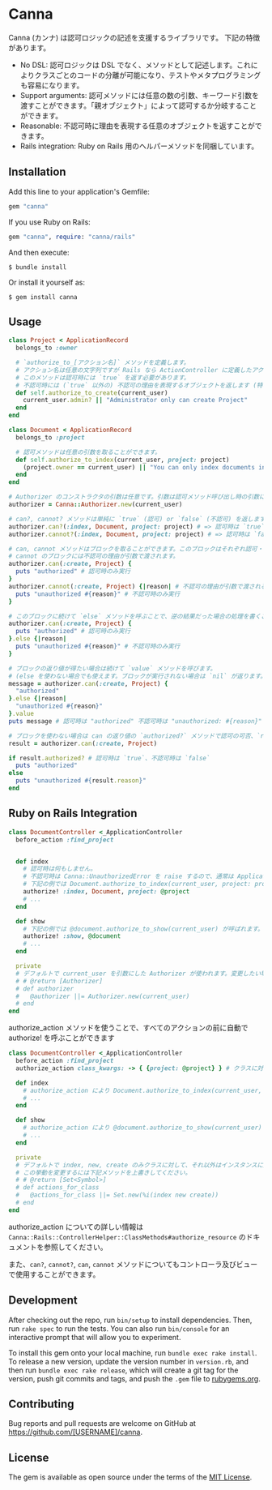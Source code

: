 # Canna

Canna (カンナ) は認可ロジックの記述を支援するライブラリです。
下記の特徴があります。

* No DSL: 認可ロジックは DSL でなく、メソッドとして記述します。これによりクラスごとのコードの分離が可能になり、テストやメタプログラミングも容易になります。
* Support arguments: 認可メソッドには任意の数の引数、キーワード引数を渡すことができます。「親オブジェクト」によって認可するか分岐することができます。
* Reasonable: 不認可時に理由を表現する任意のオブジェクトを返すことができます。
* Rails integration: Ruby on Rails 用のヘルパーメソッドを同梱しています。

## Installation

Add this line to your application's Gemfile:

```ruby
gem "canna"
```

If you use Ruby on Rails:

```ruby
gem "canna", require: "canna/rails"
```

And then execute:

    $ bundle install

Or install it yourself as:

    $ gem install canna

## Usage

```ruby
class Project < ApplicationRecord
  belongs_to :owner

  # `authorize_to_[アクション名]` メソッドを定義します。
  # アクション名は任意の文字列ですが Rails なら ActionController に定義したアクション名にすると便利です。
  # このメソッドは認可時には `true` を返す必要があります。
  # 不認可時には (`true` 以外の) 不認可の理由を表現するオブジェクトを返します (特に理由の情報が必要なければ false や nil でも構いません)。
  def self.authorize_to_create(current_user)
    current_user.admin? || "Administrator only can create Project"
  end
end

class Document < ApplicationRecord
  belongs_to :project

  # 認可メソッドは任意の引数を取ることができます。
  def self.authorize_to_index(current_user, project: project)
    (project.owner == current_user) || "You can only index documents in own project"
  end
end

# Authorizer のコンストラクタの引数は任意です。引数は認可メソッド呼び出し時の引数に必ず追加されます。
authorizer = Canna::Authorizer.new(current_user)

# can?, cannot? メソッドは単純に `true` (認可) or `false` (不認可) を返します。
authorizer.can?(:index, Document, project: project) # => 認可時は `true`、不認可時は `false`
authorizer.cannot?(:index, Document, project: project) # => 認可時は `false`、不認可時は `true`

# can, cannot メソッドはブロックを取ることができます。このブロックはそれぞれ認可・不認可時にのみ実行されます。
# cannot のブロックには不認可の理由が引数で渡されます。
authorizer.can(:create, Project) {
  puts "authorized" # 認可時のみ実行
}
authorizer.cannot(:create, Project) {|reason| # 不認可の理由が引数で渡される
  puts "unauthorized #{reason}" # 不認可時のみ実行
}

# このブロックに続けて `else` メソッドを呼ぶことで、逆の結果だった場合の処理を書くことができます
authorizer.can(:create, Project) {
  puts "authorized" # 認可時のみ実行
}.else {|reason|
  puts "unauthorized #{reason}" # 不認可時のみ実行
}

# ブロックの返り値が得たい場合は続けて `value` メソッドを呼びます。
# (else を使わない場合でも使えます。ブロックが実行されない場合は `nil` が返ります。)
message = authorizer.can(:create, Project) {
  "authorized"
}.else {|reason|
  "unauthorized #{reason}"
}.value
puts message # 認可時は "authorized" 不認可時は "unauthorized: #{reason}"

# ブロックを使わない場合は can の返り値の `authorized?` メソッドで認可の可否、`reason` メソッドで不認可の理由が得られます。
result = authorizer.can(:create, Project)

if result.authorized? # 認可時は `true`、不認可時は `false`
  puts "authorized"
else
  puts "unauthorized #{result.reason}"
end
```

## Ruby on Rails Integration

```ruby
class DocumentController <_ApplicationController
  before_action :find_project


  def index
    # 認可時は何もしません。
    # 不認可時は Canna::UnauthorizedError を raise するので、通常は ApplicationController#rescue_from でこのときの処理を記述してください。
    # 下記の例では Document.authorize_to_index(current_user, project: project) が呼ばれます。
    authorize! :index, Document, project: @project
    # ...
  end

  def show
    # 下記の例では @document.authorize_to_show(current_user) が呼ばれます。
    authorize! :show, @document
    # ...
  end

  private
  # デフォルトで current_user を引数にした Authorizer が使われます。変更したい場合はこのメソッドを上書きしてください。
  # # @return [Authorizer]
  # def authorizer
  #   @authorizer ||= Authorizer.new(current_user)
  # end
end
```

authorize_action メソッドを使うことで、すべてのアクションの前に自動で authorize! を呼ぶことができます

```ruby
class DocumentController <_ApplicationController
  before_action :find_project
  authorize_action class_kwargs: -> { {project: @project} } # クラスに対して authorize_to_* メソッドを呼ぶときの追加の引数を lambda で指定

  def index
    # authorize_action により Document.authorize_to_index(current_user, project: project) が呼ばれます。
    # ...
  end

  def show
    # authorize_action により @document.authorize_to_show(current_user) が呼ばれます。
    # ...
  end

  private
  # デフォルトで index, new, create のみクラスに対して、それ以外はインスタンスに対して authorize_to_* メソッドが呼ばれます。
  # この挙動を変更するには下記メソッドを上書きしてください。
  # # @return [Set<Symbol>]
  # def actions_for_class
  #   @actions_for_class ||= Set.new(%i(index new create))
  # end
end
```

authorize_action についての詳しい情報は `Canna::Rails::ControllerHelper::ClassMethods#authorize_resource` のドキュメントを参照してください。

また、`can?`, `cannot?`, `can`, `cannot` メソッドについてもコントローラ及びビューで使用することができます。

## Development

After checking out the repo, run `bin/setup` to install dependencies. Then, run `rake spec` to run the tests. You can also run `bin/console` for an interactive prompt that will allow you to experiment.

To install this gem onto your local machine, run `bundle exec rake install`. To release a new version, update the version number in `version.rb`, and then run `bundle exec rake release`, which will create a git tag for the version, push git commits and tags, and push the `.gem` file to [rubygems.org](https://rubygems.org).

## Contributing

Bug reports and pull requests are welcome on GitHub at https://github.com/[USERNAME]/canna.


## License

The gem is available as open source under the terms of the [MIT License](https://opensource.org/licenses/MIT).
